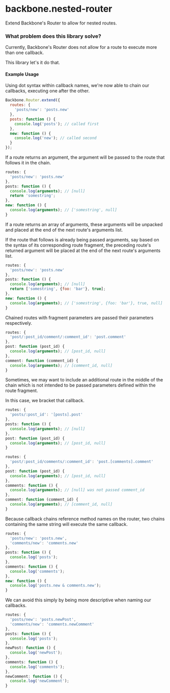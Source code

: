 # backbone.nested-router

Extend Backbone's Router to allow for nested routes.

### What problem does this library solve?

Currently, Backbone's Router does not allow for a route to execute more than one callback.

This library let's it do that.

#### Example Usage

Using dot syntax within callback names, we're now able to chain our callbacks, executing one after the other.

```js
Backbone.Router.extend({
  routes: {
    'posts/new': 'posts.new'
  },
  posts: function () {
    console.log('posts'); // called first
  },
  new: function () {
    console.log('new'); // called second
  }
});
```
If a route returns an argument, the argument will be passed to the route that follows it in the chain.
```js
routes: {
  'posts/new': 'posts.new'
},
posts: function () {
  console.log(arguments); // [null]
  return 'somestring';
},
new: function () {
  console.log(arguments); // ['somestring', null]
}
```
If a route returns an array of arguments, these arguments will be unpacked and placed at the end of the next route's arguments list.

If the route that follows is already being passed arguments, say based on the syntax of its corresponding route fragment, the preceding route's returned argument will be placed at the end of the next route's arguments list.
```js
routes: {
  'posts/new': 'posts.new'
},
posts: function () {
  console.log(arguments); // [null]
  return ['somestring', {foo: 'bar'}, true];
},
new: function () {
  console.log(arguments); // ['somestring', {foo: 'bar'}, true, null]
}
```
Chained routes with fragment parameters are passed their parameters respectively.
```js
routes: {
  'post/:post_id/comment/:comment_id': 'post.comment'
},
post: function (post_id) {
  console.log(arguments); // [post_id, null]
},
comment: function (comment_id) {
  console.log(arguments); // [comment_id, null]
}
```
Sometimes, we may want to include an additional route in the middle of the chain which is not intended to be passed parameters defined within the route fragment.

In this case, we bracket that callback.
```js
routes: {
  'posts/:post_id': '[posts].post'
},
posts: function () {
  console.log(arguments); // [null]
},
post: function (post_id) {
  console.log(arguments); // [post_id, null]
}
```
```js
routes: {
  'post/:post_id/comments/:comment_id': 'post.[comments].comment'
},
post: function (post_id) {
  console.log(arguments); // [post_id, null]
},
comments: function () {
  console.log(arguments); // [null] was not passed comment_id
},
comment: function (comment_id) {
  console.log(arguments); // [comment_id, null]
}
```
Because callback chains reference method names on the router, two chains containing the same string will execute the same callback.
```js
routes: {
  'posts/new': 'posts.new',
  'comments/new': 'comments.new'
},
posts: function () {
  console.log('posts');
},
comments: function () {
  console.log('comments');
},
new: function () {
  console.log('posts.new & comments.new');
}
```
We can avoid this simply by being more descriptive when naming our callbacks.
```js
routes: {
  'posts/new': 'posts.newPost',
  'comments/new': 'comments.newComment'
},
posts: function () {
  console.log('posts');
},
newPost: function () {
  console.log('newPost');
},
comments: function () {
  console.log('comments');
},
newComment: function () {
  console.log('newComment');
}
```
